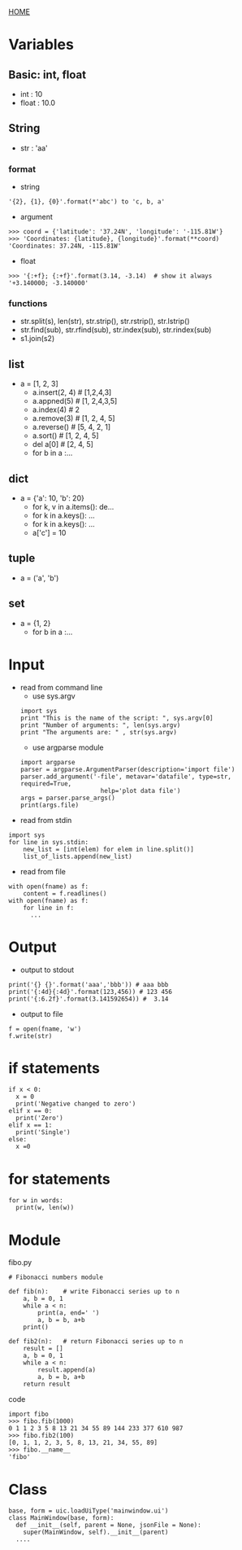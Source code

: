 [HOME](README.md)

# Variables

## Basic: int, float 
* int : 10
* float : 10.0

## String 
* str : 'aa'

### format
* string
```
'{2}, {1}, {0}'.format(*'abc') to 'c, b, a'
```
* argument
```
>>> coord = {'latitude': '37.24N', 'longitude': '-115.81W'}
>>> 'Coordinates: {latitude}, {longitude}'.format(**coord)
'Coordinates: 37.24N, -115.81W'
```
* float
```
>>> '{:+f}; {:+f}'.format(3.14, -3.14)  # show it always
'+3.140000; -3.140000'
```

### functions
* str.split(s), len(str), str.strip(), str.rstrip(), str.lstrip()
* str.find(sub), str.rfind(sub), str.index(sub), str.rindex(sub)
* s1.join(s2)

## list
* a = [1, 2, 3]
  * a.insert(2, 4) # [1,2,4,3]
  * a.appned(5) # [1, 2,4,3,5]
  * a.index(4) # 2
  * a.remove(3) # [1, 2, 4, 5]
  * a.reverse() # [5, 4, 2, 1]
  * a.sort() # [1, 2, 4, 5]
  * del a[0] # [2, 4, 5]
  * for b in a :...
## dict
* a = {'a': 10, 'b': 20}
  * for k, v in a.items(): de...
  * for k in a.keys(): ...
  * for k in a.keys(): ...
  * a['c'] = 10
## tuple
* a = ('a', 'b')
## set
* a = {1, 2}
  * for b in a :...

 
# Input
* read from command line
  * use sys.argv
  ```
  import sys
  print "This is the name of the script: ", sys.argv[0]
  print "Number of arguments: ", len(sys.argv)
  print "The arguments are: " , str(sys.argv)
  ```
  * use argparse module
  ```
  import argparse
  parser = argparse.ArgumentParser(description='import file')
  parser.add_argument('-file', metavar='datafile', type=str, required=True,
                        help='plot data file')
  args = parser.parse_args()
  print(args.file)
  ```
* read from stdin
```
import sys
for line in sys.stdin:
    new_list = [int(elem) for elem in line.split()]
    list_of_lists.append(new_list)
```
* read from file
```
with open(fname) as f:
    content = f.readlines()
with open(fname) as f:
    for line in f:
	  ...
```

# Output
* output to stdout
```
print('{} {}'.format('aaa','bbb')) # aaa bbb
print('{:4d}{:4d}'.format(123,456)) # 123 456
print('{:6.2f}'.format(3.141592654)) #  3.14
```
* output to file
```
f = open(fname, 'w')
f.write(str)
```

# if statements
```
if x < 0:
  x = 0
  print('Negative changed to zero')
elif x == 0:
  print('Zero')
elif x == 1:
  print('Single')
else:
  x =0
```

# for statements 
```
for w in words:
  print(w, len(w))
```

# Module
fibo.py
```
# Fibonacci numbers module

def fib(n):    # write Fibonacci series up to n
    a, b = 0, 1
    while a < n:
        print(a, end=' ')
        a, b = b, a+b
    print()

def fib2(n):   # return Fibonacci series up to n
    result = []
    a, b = 0, 1
    while a < n:
        result.append(a)
        a, b = b, a+b
    return result
```
code
```
import fibo
>>> fibo.fib(1000)
0 1 1 2 3 5 8 13 21 34 55 89 144 233 377 610 987
>>> fibo.fib2(100)
[0, 1, 1, 2, 3, 5, 8, 13, 21, 34, 55, 89]
>>> fibo.__name__
'fibo'
```

# Class
```
base, form = uic.loadUiType('mainwindow.ui')
class MainWindow(base, form):
  def __init__(self, parent = None, jsonFile = None):
    super(MainWindow, self).__init__(parent)
  ....
```

